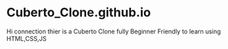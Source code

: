 # Cuberto_Clone.github.io
Hi connection thier is a Cuberto Clone fully Beginner Friendly to learn using HTML,CSS,JS
